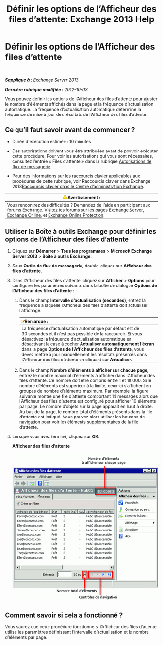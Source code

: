 ﻿---
title: 'Définir les options de l’Afficheur des files d’attente: Exchange 2013 Help'
TOCTitle: Définir les options de l’Afficheur des files d’attente
ms:assetid: 03a9134c-0714-4c13-b286-92bccc7ec05e
ms:mtpsurl: https://technet.microsoft.com/fr-fr/library/Aa995934(v=EXCHG.150)
ms:contentKeyID: 50477437
ms.date: 04/24/2018
mtps_version: v=EXCHG.150
ms.translationtype: HT
---

# Définir les options de l’Afficheur des files d’attente

 

_**Sapplique à :** Exchange Server 2013_

_**Dernière rubrique modifiée :** 2012-10-03_

Vous pouvez définir les options de l’Afficheur des files d’attente pour ajuster le nombre d’éléments affichés dans la page et la fréquence d’actualisation automatique. La fréquence d’actualisation automatique détermine la fréquence de mise à jour des résultats de l’Afficheur des files d’attente.

## Ce qu’il faut savoir avant de commencer ?

  - Durée d'exécution estimée : 10 minutes

  - Des autorisations doivent vous être attribuées avant de pouvoir exécuter cette procédure. Pour voir les autorisations qui vous sont nécessaires, consultez l’entrée « Files d’attente » dans la rubrique [Autorisations de flux de messagerie](mail-flow-permissions-exchange-2013-help.md).

  - Pour des informations sur les raccourcis clavier applicables aux procédures de cette rubrique, voir Raccourcis clavier dans Exchange 2013[Raccourcis clavier dans le Centre d’administration Exchange](keyboard-shortcuts-in-the-exchange-admin-center-exchange-online-protection-help.md).

<table>
<thead>
<tr class="header">
<th><img src="images/Bb125224.warning(EXCHG.150).gif" title="Avertissement" alt="Avertissement" />Avertissement :</th>
</tr>
</thead>
<tbody>
<tr class="odd">
<td>Vous rencontrez des difficultés ? Demandez de l’aide en participant aux forums Exchange. Visitez les forums sur les pages <a href="https://go.microsoft.com/fwlink/p/?linkid=60612">Exchange Server</a>, <a href="https://go.microsoft.com/fwlink/p/?linkid=267542">Exchange Online</a>, et <a href="https://go.microsoft.com/fwlink/p/?linkid=285351">Exchange Online Protection</a>.</td>
</tr>
</tbody>
</table>


## Utiliser la Boîte à outils Exchange pour définir les options de l’Afficheur des files d’attente

1.  Cliquez sur **Démarrer** \> **Tous les programmes** \> **Microsoft Exchange Server 2013** \> **Boîte à outils Exchange**.

2.  Sous **Outils de flux de messagerie**, double-cliquez sur **Afficheur des files d’attente**.

3.  Dans l’Afficheur des files d’attente, cliquez sur **Afficher** \> **Options** pour configurer les paramètres suivants dans la boîte de dialogue **Options de l’Afficheur des files d’attente** :
    
    1.  Dans le champ **Intervalle d’actualisation (secondes)**, entrez la fréquence à laquelle l’Afficheur des files d’attente doit actualiser l’affichage.
        
        <table>
        <thead>
        <tr class="header">
        <th><img src="images/JJ159664.note(EXCHG.150).gif" title="Remarque" alt="Remarque" />Remarque :</th>
        </tr>
        </thead>
        <tbody>
        <tr class="odd">
        <td>La fréquence d’actualisation automatique par défaut est de 30 secondes et il n’est pas possible de la raccourcir. Si vous désactivez la fréquence d’actualisation automatique en désactivant la case à cocher <strong>Actualiser automatiquement l’écran</strong> dans la page <strong>Options de l’Afficheur des files d’attente</strong>, vous devez mettre à jour manuellement les résultats présentés dans l’Afficheur des files d’attente en cliquant sur <strong>Actualiser</strong>.</td>
        </tr>
        </tbody>
        </table>
    
    2.  Dans le champ **Nombre d’éléments à afficher sur chaque page**, entrez le nombre maximal d’éléments à afficher dans l’Afficheur des files d’attente. Ce nombre doit être compris entre 1 et 10 000. Si le nombre d’éléments est supérieur à la limite, ceux-ci s’affichent en groupes de nombre d’éléments maximum. Par exemple, la figure suivante montre une file d’attente comportant 14 messages alors que l’Afficheur des files d’attente est configuré pour afficher 10 éléments par page. Le nombre d’objets sur la page apparaît en haut à droite. Au bas de la page, le nombre total d’éléments présents dans la file d’attente est indiqué. Vous pouvez alors utiliser les boutons de navigation pour voir les éléments supplémentaires de la file d’attente.

4.  Lorsque vous avez terminé, cliquez sur **OK**.
    
    **Afficheur des files d’attente**
    
    ![Afficheur des files d’attente avec un nombre d’éléments supérieur à la limite maximale](images/Aa995934.e82196e6-002a-4e9e-823d-b244b0bd25e2(EXCHG.150).gif "Afficheur des files d’attente avec un nombre d’éléments supérieur à la limite maximale")  

## Comment savoir si cela a fonctionné ?

Vous saurez que cette procédure fonctionne si l’Afficheur des files d’attente utilise les paramètres définissant l’intervalle d’actualisation et le nombre d’éléments par page.

